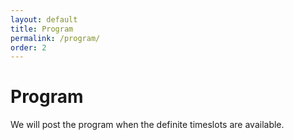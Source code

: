 ```yaml
---
layout: default
title: Program
permalink: /program/
order: 2
--- 
```


# Program

We will post the program when the definite timeslots are available. 
